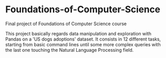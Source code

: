 # Foundations-of-Computer-Science
Final project of Foundations of Computer Science course

This project basically regards data manipulation and exploration with Pandas on a 'US dogs adoptions' dataset. It consists in 12 different tasks, starting from basic command lines until some more complex queries with the last one touching the Natural Language Processing field.
